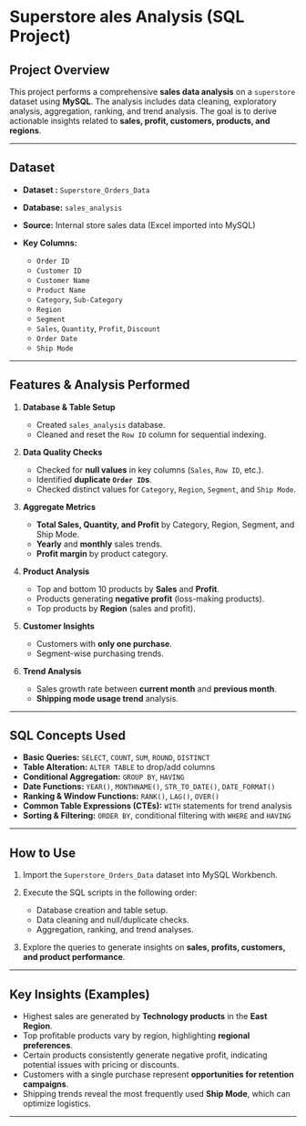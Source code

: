# Superstore ales Analysis (SQL Project)

## Project Overview

This project performs a comprehensive **sales data analysis** on a `superstore` dataset using **MySQL**. The analysis includes data cleaning, exploratory analysis, aggregation, ranking, and trend analysis. The goal is to derive actionable insights related to **sales, profit, customers, products, and regions**.

---

## Dataset

* **Dataset :** `Superstore_Orders_Data`
* **Database:** `sales_analysis`
* **Source:** Internal store sales data (Excel imported into MySQL)
* **Key Columns:**

  * `Order ID`
  * `Customer ID`
  * `Customer Name`
  * `Product Name`
  * `Category`, `Sub-Category`
  * `Region`
  * `Segment`
  * `Sales`, `Quantity`, `Profit`, `Discount`
  * `Order Date`
  * `Ship Mode`

---

## Features & Analysis Performed

1. **Database & Table Setup**

   * Created `sales_analysis` database.
   * Cleaned and reset the `Row ID` column for sequential indexing.

2. **Data Quality Checks**

   * Checked for **null values** in key columns (`Sales`, `Row ID`, etc.).
   * Identified **duplicate `Order ID`s**.
   * Checked distinct values for `Category`, `Region`, `Segment`, and `Ship Mode`.

3. **Aggregate Metrics**

   * **Total Sales, Quantity, and Profit** by Category, Region, Segment, and Ship Mode.
   * **Yearly** and **monthly** sales trends.
   * **Profit margin** by product category.

4. **Product Analysis**

   * Top and bottom 10 products by **Sales** and **Profit**.
   * Products generating **negative profit** (loss-making products).
   * Top products by **Region** (sales and profit).

5. **Customer Insights**

   * Customers with **only one purchase**.
   * Segment-wise purchasing trends.

6. **Trend Analysis**

   * Sales growth rate between **current month** and **previous month**.
   * **Shipping mode usage trend** analysis.

---

## SQL Concepts Used

* **Basic Queries:** `SELECT`, `COUNT`, `SUM`, `ROUND`, `DISTINCT`
* **Table Alteration:** `ALTER TABLE` to drop/add columns
* **Conditional Aggregation:** `GROUP BY`, `HAVING`
* **Date Functions:** `YEAR()`, `MONTHNAME()`, `STR_TO_DATE()`, `DATE_FORMAT()`
* **Ranking & Window Functions:** `RANK()`, `LAG()`, `OVER()`
* **Common Table Expressions (CTEs):** `WITH` statements for trend analysis
* **Sorting & Filtering:** `ORDER BY`, conditional filtering with `WHERE` and `HAVING`

---

## How to Use

1. Import the `Superstore_Orders_Data` dataset into MySQL Workbench.
2. Execute the SQL scripts in the following order:

   * Database creation and table setup.
   * Data cleaning and null/duplicate checks.
   * Aggregation, ranking, and trend analyses.
3. Explore the queries to generate insights on **sales, profits, customers, and product performance**.

---

## Key Insights (Examples)

* Highest sales are generated by **Technology products** in the **East Region**.
* Top profitable products vary by region, highlighting **regional preferences**.
* Certain products consistently generate negative profit, indicating potential issues with pricing or discounts.
* Customers with a single purchase represent **opportunities for retention campaigns**.
* Shipping trends reveal the most frequently used **Ship Mode**, which can optimize logistics.

---
